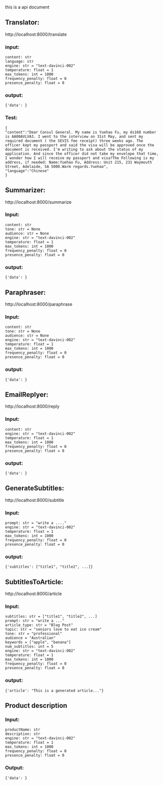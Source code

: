 this is a api document
## Translator:
http://localhost:8000/translate
### input:
    content: str
    language: str
    engine: str = "text-davinci-002"
    temperature: float = 1
    max_tokens: int = 1000
    frequency_penalty: float = 0
    presence_penalty: float = 0
### output:
    {'data': }
### Test:

```
{
"content":"Dear Consul General. My name is Yuehao Fu, my ds160 number is AA00AVLVA3. I went to the interview on 31st May, and sent my required document ( the SEVIS fee receipt) three weeks ago. The officer kept my passport and said the visa will be approved once the document is received. I'm writing to ask about the status of my application. And since the officer did not take my envelope that time, I wonder how I will receive my passport and visa?The Following is my address, if needed: Name:Yuehao Fu, Address: Unit 215, 231 Waymouth Street, Adelaide, SA 5000.Warm regards.Yuehao",
"language":"Chinese"
}
```


## Summarizer:
http://localhost:8000/summarize
### Input:
    content: str
    tone: str = None
    audience: str = None
    engine: str = "text-davinci-002"
    temperature: float = 1
    max_tokens: int = 1000
    frequency_penalty: float = 0
    presence_penalty: float = 0
### output:
    {'data': }

## Paraphraser:
http://localhost:8000/paraphrase
### Input:
    content: str
    tone: str = None
    audience: str = None
    engine: str = "text-davinci-002"
    temperature: float = 1
    max_tokens: int = 1000
    frequency_penalty: float = 0
    presence_penalty: float = 0
### output:
    {'data': }

## EmailReplyer:
http://localhost:8000/reply
### Input:
    content: str
    engine: str = "text-davinci-002"
    temperature: float = 1
    max_tokens: int = 1000
    frequency_penalty: float = 0
    presence_penalty: float = 0
### output:
    {'data': }


## GenerateSubtitles:
http://localhost:8000/subtitle
### Input:
    prompt: str = "write a ...."
    engine: str = "text-davinci-002"
    temperature: float = 1
    max_tokens: int = 1000
    frequency_penalty: float = 0
    presence_penalty: float = 0

### output:
    {'subtitles': ["title1", "title2", ...]}

## SubtitlesToArticle:
http://localhost:8000/article
### Input:
    subtitles: str = ["title1", "title2", ...]
    prompt: str = "write a ..."
    article_type: str = "Blog Post"
    topic: str = "seniors love to eat ice cream"
    tone: str = "professional"
    audience = "Australian"
    keywords = ["apple", "banana"]
    num_subtitles: int = 5
    engine: str = "text-davinci-002"
    temperature: float = 1
    max_tokens: int = 1000
    frequency_penalty: float = 0
    presence_penalty: float = 0


### output:
    {'article': "This is a generated article..."}

## Product description
### Input:
    productName: str
    description: str
    engine: str = "text-davinci-002"
    temperature: float = 1
    max_tokens: int = 1000
    frequency_penalty: float = 0
    presence_penalty: float = 0
### Output:
    {'data': }

